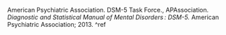 American Psychiatric Association. DSM-5 Task Force., APAssociation. _Diagnostic and Statistical Manual of Mental Disorders : DSM-5._ American Psychiatric Association; 2013. ^ref